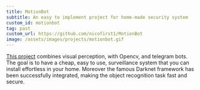 ```yaml
---
title: MotionBot
subtitle: An easy to implement project for home-made security system
custom_id: motionbot
tag: past
custom_url: https://github.com/nicofirst1/MotionBot
image: /assets/images/projects/motionbot.gif
---
```

[This project](https://github.com/nicofirst1/MotionBot) combines visual perception, with Opencv, and telegram bots. The goal is to have a cheap, easy to use, surveillance system that you can install effortless in your home. Moreover the famous Darknet framework has been successfully integrated, making the object recognition task fast and secure.
         